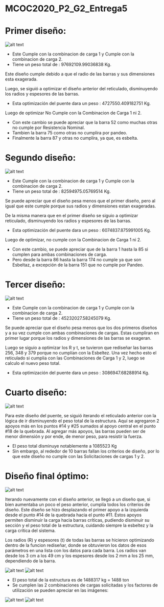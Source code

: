 # MCOC2020_P2_G2_Entrega5
 
# Primer diseño:

![alt text](https://github.com/jmbarriga1/MCOC2020_P2_G2_Entrega5/blob/main/Disen%CC%83o_v04.png?raw=true)

* Este Cumple con la combinacion de carga 1 y Cumple con la combinacion de carga 2.
* Tiene un peso total de : 97692109.99036838 Kg.

Este diseño cumple debido a que el radio de las barras y sus dimensiones esta exagerada.

Luego, se siguió a optimizar el diseño anterior del reticulado, disminuyendo los radios y espesores de las barras.

* Esta optimización del puente dara un peso : 4727550.409182751 Kg.

Luego de optimizar No Cumple con la Combinacion de Carga 1 ni 2.

* Con este cambio se puede apreciar que la barra 52 como muchas otras no cumple por Resistencia Nominal.
* Tambien la barra 75 como otras no cumplira por pandeo.
* Finalmente la barra 87 y otras no cumplira, ya que, es esbelta.

# Segundo diseño:

![alt text](https://github.com/jmbarriga1/MCOC2020_P2_G2_Entrega5/blob/main/Disen%CC%83o_v02.png?raw=true)

* Este Cumple con la combinacion de carga 1 y Cumple con la combinacion de carga 2.
* Tiene un peso total de :  82594975.05769514 Kg.

Se puede apreciar que el diseño pesa menos que el primer diseño, pero al igual que este cumple porque sus radios y dimensiones estan exageradas.

De la misma manera que en el primer diseño se siguio a optimizar reticulado, disminuyendo los radios y espesores de las barras.

* Esta optimización del puente dara un peso : 6074837.875991005 Kg.

Luego de optimizar, no cumple con la Combinacion de Carga 1 ni 2.

* Con este cambio, se puede apreciar que de la barra 1 hasta la 85 si cumplen para ambas combinaciones de carga. 
* Pero desde la barra 86 hasta la barra 174 no cumple ya que son Esbeltaz, a excepción de la barra 151 que no cumple por Pandeo.

# Tercer diseño:

![alt text](https://github.com/jmbarriga1/MCOC2020_P2_G2_Entrega5/blob/main/Disen%CC%83o_v00.png?raw=true)

* Este Cumple con la combinacion de carga 1 y Cumple con la combinacion de carga 2.
* Tiene un peso total de :  45232027.58245079 Kg.

Se puede apreciar que el diseño pesa menos que los dos primeros diseños y a su vez cumple con ambas combinaciones de cargas. Estas cumpliran en primer lugar porque los radios y dimensiones de las barras se exageran.

Luego se siguio a optimizar los R y t, se tuvieron que rediseñar las barras 256, 348 y 379 porque no cumplían con la Esbeltez. Una vez hecho esto el reticulado si cumplia con las Combinaciones de Carga 1 y 2, luego se calculo el nuevo peso total.

* Esta optimización del puente dara un peso : 3086947.68288914 Kg.

# Cuarto diseño:

![alt text](https://github.com/raimolid/MCOC2020_P2_G2_Entrega5/blob/main/v07.png)

Para este diseño del puente, se siguió iterando el reticulado anterior con la lógica de ir disminuyendo el peso total de la estructura. Aquí se agregaron 2 apoyos más en los puntos #14 y #25 sumados al apoyo central en el punto #18 de la quebrada. Al agregar más apoyos, las barras pueden ser de menor dimensión y por ende, de menor peso, para resistir la fuerza. 

* El peso total disminuye notablemente a 1085523 Kg
* Sin embargo, al rededor de 10 barras fallan los criterios de diseño, por lo que este diseño no cumple con las Solicitaciones de cargas 1 y 2.

# Diseño final óptimo:

![alt text](https://github.com/raimolid/MCOC2020_P2_G2_Entrega5/blob/main/v08_diseno.png)

Iterando nuevamente con el diseño anterior, se llegó a un diseño que, si bien aumentaba un poco el peso anterior, cumplía todos los criterios de diseño. Este diseño se hizo desplazando el primer apoyo a la izquierda desde el punto #14 de la quebrada hacia el punto #11.
Estos apoyos permiten disminuir la carga hacia barras críticas, pudiendo disminuir su sección y el peso total de la estructura, cuidando siempre la esbeltez y la carga crítica del sistema.

Los radios (R) y espesores (t) de todas las barras se hicieron optimizando dentro de la funcion rediseñar, donde se obtuvieron los datos de esos parámetros en una lista con los datos para cada barra. Los radios van desde los 3 cm a los 49 cm y los espesores desde los 2 mm a los 25 mm, dependiendo de la barra.


![alt text](https://github.com/raimolid/MCOC2020_P2_G2_Entrega5/blob/main/v08_tensiones1.png)
![alt text](https://github.com/raimolid/MCOC2020_P2_G2_Entrega5/blob/main/v08_tensiones2.png)

* El peso total de la estructura es de 1488317 kg = 1488 ton 
* Se cumplen las 2 combinaciones de cargas solicitadas y los factores de utilización se pueden apreciar en las imágenes:

![alt text](https://github.com/raimolid/MCOC2020_P2_G2_Entrega5/blob/main/v08_FU1.png)
![alt text](https://github.com/raimolid/MCOC2020_P2_G2_Entrega5/blob/main/v08_FU2.png)

